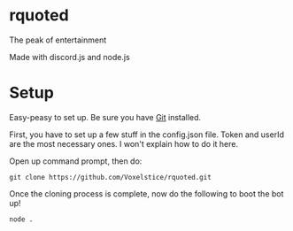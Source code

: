 # rquoted
The peak of entertainment

Made with discord.js and node.js

# Setup
Easy-peasy to set up. Be sure you have [Git](https://git-scm.com/downloads) installed.

First, you have to set up a few stuff in the config.json file. Token and userId are the most necessary ones. I won't explain how to do it here.

Open up command prompt, then do:
```
git clone https://github.com/Voxelstice/rquoted.git
```

Once the cloning process is complete, now do the following to boot the bot up!
```
node .
```

